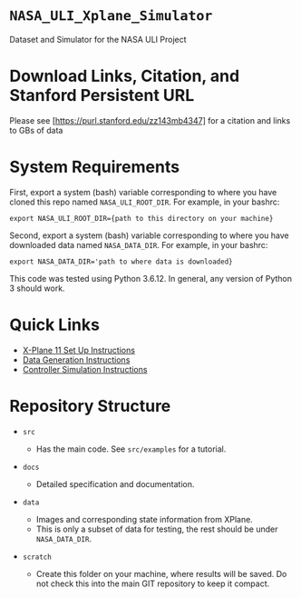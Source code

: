 # `NASA_ULI_Xplane_Simulator`
Dataset and Simulator for the NASA ULI Project

# Download Links, Citation, and Stanford Persistent URL
Please see [https://purl.stanford.edu/zz143mb4347] for a citation and links to GBs of data

# System Requirements
First, export a system (bash) variable corresponding to where you have cloned this repo named `NASA_ULI_ROOT_DIR`. For example, in your bashrc:

`export NASA_ULI_ROOT_DIR={path to this directory on your machine}`

Second, export a system (bash) variable corresponding to where you have downloaded data named `NASA_DATA_DIR`. For example, in your bashrc:

`export NASA_DATA_DIR='path to where data is downloaded}`

This code was tested using Python 3.6.12. In general, any version of Python 3 should work.

# Quick Links
* [X-Plane 11 Set Up Instructions](src/)
* [Data Generation Instructions](src/data_generation)
* [Controller Simulation Instructions](src/simulation)

# Repository Structure
- `src`
    - Has the main code. See `src/examples` for a tutorial.

- `docs`
    - Detailed specification and documentation.

- `data`
    - Images and corresponding state information from XPlane. 
    - This is only a subset of data for testing, the rest should be under `NASA_DATA_DIR`.

- `scratch`
    - Create this folder on your machine, where results will be saved. Do not check this into the main GIT repository to keep it compact.
